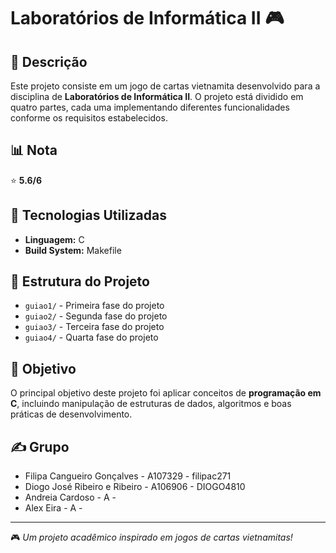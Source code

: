 # Laboratórios de Informática II 🎮

## 🎯 Descrição
Este projeto consiste em um jogo de cartas vietnamita desenvolvido para a disciplina de **Laboratórios de Informática II**. O projeto está dividido em quatro partes, cada uma implementando diferentes funcionalidades conforme os requisitos estabelecidos.

## 📊 Nota
⭐ **5.6/6**

## 🚀 Tecnologias Utilizadas
- **Linguagem:** C
- **Build System:** Makefile

## 📂 Estrutura do Projeto
- `guiao1/` - Primeira fase do projeto
- `guiao2/` - Segunda fase do projeto
- `guiao3/` - Terceira fase do projeto
- `guiao4/` - Quarta fase do projeto

## 📌 Objetivo
O principal objetivo deste projeto foi aplicar conceitos de **programação em C**, incluindo manipulação de estruturas de dados, algoritmos e boas práticas de desenvolvimento.

## ✍️ Grupo
* Filipa Cangueiro Gonçalves - A107329 - filipac271
* Diogo José Ribeiro e Ribeiro - A106906 - DIOGO4810
* Andreia Cardoso - A -
* Alex Eira - A -

---
🎮 *Um projeto acadêmico inspirado em jogos de cartas vietnamitas!*

